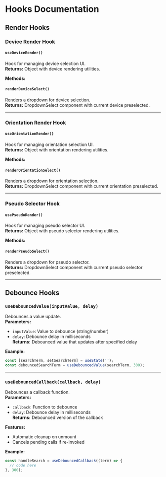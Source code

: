 # Hooks Documentation

## Render Hooks

### Device Render Hook

#### `useDeviceRender()`

Hook for managing device selection UI.  
**Returns:**  Object with device rendering utilities.

**Methods:**

#### `renderDeviceSelect()`

Renders a dropdown for device selection.  
**Returns:**  DropdownSelect component with current device preselected.

---

### Orientation Render Hook

#### `useOrientationRender()`

Hook for managing orientation selection UI.  
**Returns:**  Object with orientation rendering utilities.

**Methods:**

#### `renderOrientationSelect()`

Renders a dropdown for orientation selection.  
**Returns:**  DropdownSelect component with current orientation preselected.

---

### Pseudo Selector Hook

#### `usePseudoRender()`

Hook for managing pseudo selector UI.  
**Returns:**  Object with pseudo selector rendering utilities.

**Methods:**

#### `renderPseudoSelect()`

Renders a dropdown for pseudo selector.  
**Returns:**  DropdownSelect component with current pseudo selector preselected.

---

## Debounce Hooks

### `useDebouncedValue(inputValue, delay)`

Debounces a value update.  
**Parameters:**  

- `inputValue`: Value to debounce (string/number)  
- `delay`: Debounce delay in milliseconds  
**Returns:**  Debounced value that updates after specified delay  

**Example:**

```js
const [searchTerm, setSearchTerm] = useState('');
const debouncedSearchTerm = useDebouncedValue(searchTerm, 300);
```

---

### `useDebouncedCallback(callback, delay)`

Debounces a callback function.  
**Parameters:**  

- `callback`: Function to debounce  
- `delay`: Debounce delay in milliseconds  
**Returns:**  Debounced version of the callback  

**Features:**

- Automatic cleanup on unmount
- Cancels pending calls if re-invoked

**Example:**

```js
const handleSearch = useDebouncedCallback((term) => {
  // code here
}, 300);
```
